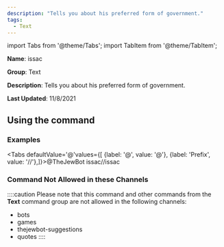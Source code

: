 ```yaml
---
description: "Tells you about his preferred form of government."
tags:
  - Text
---
```

import Tabs from '@theme/Tabs';
import TabItem from '@theme/TabItem';

**Name**: issac

**Group**: Text

**Description**: Tells you about his preferred form of government.

**Last Updated**: 11/8/2021

## Using the command

### Examples
<Tabs defaultValue='@'values={[ {label: '@', value: '@'}, {label: 'Prefix', value: '//'},]}><TabItem value='@'>@TheJewBot issac</TabItem><TabItem value='//'>//issac</TabItem></Tabs>

### Command Not Allowed in these Channels
::::caution Please note that this command and other commands from the **Text** command group are not allowed in the following channels:
- bots
- games
- thejewbot-suggestions
- quotes
::::